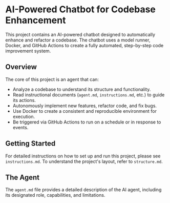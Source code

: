 # AI-Powered Chatbot for Codebase Enhancement

This project contains an AI-powered chatbot designed to automatically enhance and refactor a codebase. The chatbot uses a model runner, Docker, and GitHub Actions to create a fully automated, step-by-step code improvement system.

## Overview

The core of this project is an agent that can:

-   Analyze a codebase to understand its structure and functionality.
-   Read instructional documents (`agent.md`, `instructions.md`, etc.) to guide its actions.
-   Autonomously implement new features, refactor code, and fix bugs.
-   Use Docker to create a consistent and reproducible environment for execution.
-   Be triggered via GitHub Actions to run on a schedule or in response to events.

## Getting Started

For detailed instructions on how to set up and run this project, please see `instructions.md`. To understand the project's layout, refer to `structure.md`.

## The Agent

The `agent.md` file provides a detailed description of the AI agent, including its designated role, capabilities, and limitations.